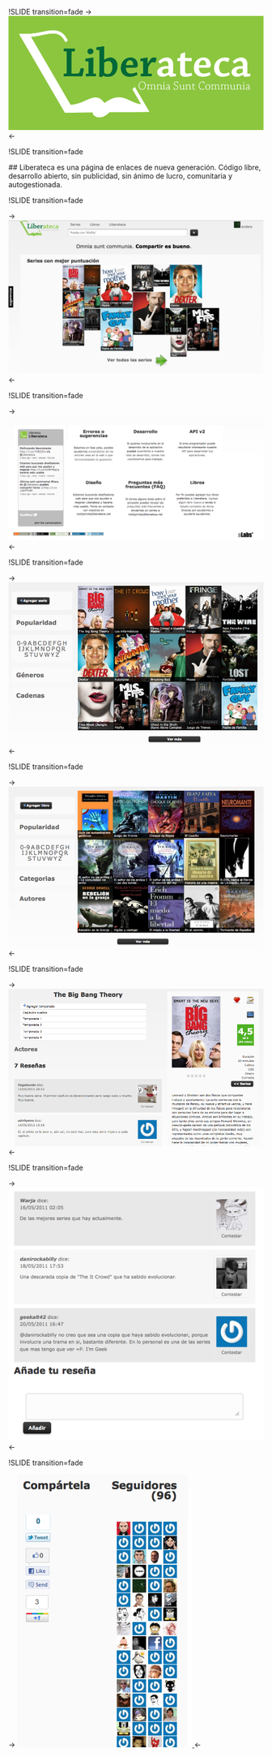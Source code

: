 !SLIDE transition=fade
-> [ ![Liberateca](logo.png) ](http://liberateca.net/) <-

!SLIDE transition=fade

## Liberateca es una página de enlaces de nueva generación. Código libre, desarrollo abierto, sin publicidad, sin ánimo de lucro, comunitaria y autogestionada. 

!SLIDE transition=fade

-> [ ![Liberateca](screen_index01.png) ](http://liberateca.net/) <-

!SLIDE transition=fade

-> [ ![Liberateca](screen_index02.png) ](http://liberateca.net/) <-

!SLIDE transition=fade

-> [ ![Liberateca](screen_series.png) ](http://liberateca.net/) <-

!SLIDE transition=fade

-> [ ![Liberateca](screen_books.png) ](http://liberateca.net/) <-

!SLIDE transition=fade

-> [ ![Liberateca](screen_serie.png) ](http://liberateca.net/) <-

!SLIDE transition=fade

-> [ ![Liberateca](screen_comments.png) ](http://liberateca.net/) <-

!SLIDE transition=fade

-> [ ![Liberateca](screen_social.png) ](http://liberateca.net/) <-
